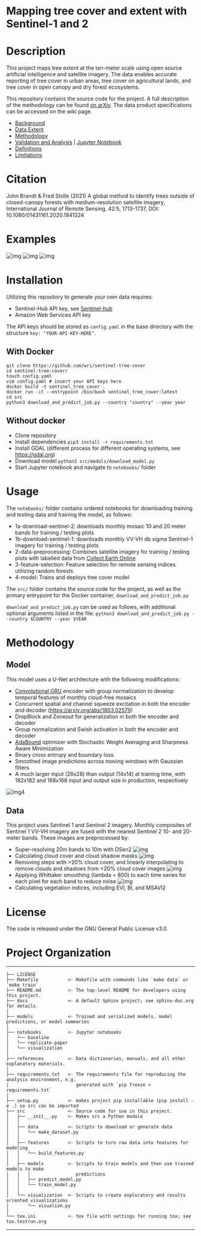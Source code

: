 Mapping tree cover and extent with Sentinel-1 and 2
==============================

# Description

This project maps tree extent at the ten-meter scale using open source artificial intelligence and satellite imagery. The data enables accurate reporting of tree cover in urban areas, tree cover on agricultural lands, and tree cover in open canopy and dry forest ecosystems. 

This repository contains the source code for the project. A full description of the methodology can be found [on arXiv](https://arxiv.org/abs/2005.08702). The data product specifications can be accessed on the wiki page.
*  [Background](https://github.com/wri/restoration-mapper/wiki/Product-Specifications#background)
*  [Data Extent](https://github.com/wri/restoration-mapper/wiki/Product-Specifications#data-extent)
*  [Methodology](https://github.com/wri/restoration-mapper/wiki/Product-Specifications#methodology)
*  [Validation and Analysis](https://github.com/wri/restoration-mapper/wiki/Product-Specifications#validation-and-analysis) | [Jupyter Notebook](https://github.com/wri/restoration-mapper/blob/master/notebooks/analysis/validation-analysis.ipynb)
*  [Definitions](https://github.com/wri/restoration-mapper/wiki/Product-Specifications#definitions)
*  [Limitations](https://github.com/wri/restoration-mapper/wiki/Product-Specifications#limitations)


# Citation
John Brandt & Fred Stolle (2021) A global method to identify trees outside of closed-canopy forests with medium-resolution satellite imagery, International Journal of Remote Sensing, 42:5, 1713-1737, DOI: 10.1080/01431161.2020.1841324



# Examples
![img](references/screenshots/demo.gif?raw=true)
![img](references/screenshots/makueni.png?raw=true)
![img](references/readme/example.png?raw=true)

# Installation

Utilizing this repository to generate your own data requires:
* Sentinel-Hub API key, see [Sentinel-hub](http://sentinel-hub.com/)
* Amazon Web Services API key

The API keys should be stored as `config.yaml` in the base directory with the structure `key: "YOUR-API-KEY-HERE"`. 

## With Docker

```
git clone https://github.com/wri/sentinel-tree-cover
cd sentinel-tree-cover/
touch config.yaml
vim config.yaml # insert your API keys here
docker build -t sentinel_tree_cover .
docker run -it --entrypoint /bin/bash sentinel_tree_cover:latest 
cd src
python3 download_and_predict_job.py --country "country" --year year
```

## Without docker
*  Clone repository
*  Install dependencies `pip3 install -r requirements.txt`
*  Install GDAL (different process for different operating systems, see https://gdal.org)
*  Download model `python3 src/models/download_model.py`
*  Start Jupyter notebook and navigate to `notebooks/` folder

# Usage
The `notebooks/` folder contains ordered notebooks for downloading training and testing data and training the model, as follows:
* 1a-download-sentinel-2: downloads monthly mosaic 10 and 20 meter bands for training / testing plots
* 1b-download-sentinel-1: downloads monthly VV-VH db sigma Sentinel-1 imagery for training / testing plots
* 2-data-preprocessing: Combines satellite imagery for training / testing plots with labelled data from [Collect Earth Online](collect.earth)
* 3-feature-selection: Feature selection for remote sensing indices utilizing random forests
* 4-model: Trains and deploys tree cover model

The `src/` folder contains the source code for the project, as well as the primary entrypoint for the Docker container, `download_and_predict_job.py`

`download_and_predict_job.py` can be used as follows, with additional optional arguments listed in the file: `python3 download_and_predict_job.py --country $COUNTRY --year $YEAR`

# Methodology

## Model
This model uses a U-Net architecture with the following modifications:
*  [Convolutional GRU](https://papers.nips.cc/paper/5955-convolutional-lstm-network-a-machine-learning-approach-for-precipitation-nowcasting.pdf) encoder with group normalization to develop temporal features of monthly cloud-free mosaics
*  Concurrent spatial and channel squeeze excitation in both the encoder and decoder (https://arxiv.org/abs/1803.02579)
*  DropBlock and Zoneout for generalization in both the encoder and decoder
*  Group normalization and Swish activation in both the encoder and decoder
*  [AdaBound](https://arxiv.org/abs/1902.09843) optimizer with Stochastic Weight Averaging and Sharpness Aware Minimization
*  Binary cross entropy and boundary loss
*  Smoothed image predictions across moving windows with Gaussian filters
*  A much larger input (28x28) than output (14x14) at training time, with 182x182 and 168x168 input and output size in production, respectively

![img4](references/readme/new_model.png?raw=true)

## Data
This project uses Sentinel 1 and Sentinel 2 imagery. Monthly composites of Sentinel 1 VV-VH imagery are fused with the nearest Sentinel 2 10- and 20-meter bands. These images are preprocessed by:
*  Super-resolving 20m bands to 10m with DSen2
![img](references/screenshots/supres.png?raw=true)
*  Calculating cloud cover and cloud shadow masks
![img](references/screenshots/cloudmask.png?raw=true)
*  Removing steps with >20% cloud cover, and linearly interpolating to remove clouds and shadows from <20% cloud cover images
![img](references/screenshots/cloudinterpolation.png?raw=true)
*  Applying Whittaker smoothing (lambda = 800) to each time series for each pixel for each band to reduce noise
![img](references/screenshots/datasmooth.png?raw=true)
*  Calculating vegetation indices, including EVI, BI, and MSAVI2

# License

The code is released under the GNU General Public License v3.0.

# Project Organization
------------

    ├── LICENSE
    ├── Makefile           <- Makefile with commands like `make data` or `make train`
    ├── README.md          <- The top-level README for developers using this project.
    ├── docs               <- A default Sphinx project; see sphinx-doc.org for details
    │
    ├── models             <- Trained and serialized models, model predictions, or model summaries
    │
    ├── notebooks          <- Jupyter notebooks
    │   └── baseline 
    │   └── replicate-paper 
    │   └── visualization 
    │
    ├── references         <- Data dictionaries, manuals, and all other explanatory materials.
    │
    ├── requirements.txt   <- The requirements file for reproducing the analysis environment, e.g.
    │                         generated with `pip freeze > requirements.txt`
    │
    ├── setup.py           <- makes project pip installable (pip install -e .) so src can be imported
    ├── src                <- Source code for use in this project.
    │   ├── __init__.py    <- Makes src a Python module
    │   │
    │   ├── data           <- Scripts to download or generate data
    │   │   └── make_dataset.py
    │   │
    │   ├── features       <- Scripts to turn raw data into features for modeling
    │   │   └── build_features.py
    │   │
    │   ├── models         <- Scripts to train models and then use trained models to make
    │   │   │                 predictions
    │   │   ├── predict_model.py
    │   │   └── train_model.py
    │   │
    │   └── visualization  <- Scripts to create exploratory and results oriented visualizations
    │       └── visualize.py
    │
    └── tox.ini            <- tox file with settings for running tox; see tox.testrun.org


--------
